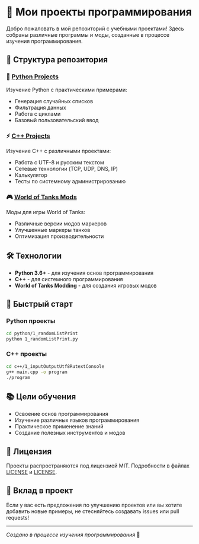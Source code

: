# 🚀 Мои проекты программирования

Добро пожаловать в мой репозиторий с учебными проектами! Здесь собраны различные программы и моды, созданные в процессе изучения программирования.

## 📂 Структура репозитория

### 🐍 [Python Projects](./python/)
Изучение Python с практическими примерами:
- Генерация случайных списков
- Фильтрация данных
- Работа с циклами
- Базовый пользовательский ввод

### ⚡ [C++ Projects](./c++/)
Изучение C++ с различными проектами:
- Работа с UTF-8 и русским текстом
- Сетевые технологии (TCP, UDP, DNS, IP)
- Калькулятор
- Тесты по системному администрированию

### 🎮 [World of Tanks Mods](./mirtankov%20mod%20markerks/)
Моды для игры World of Tanks:
- Различные версии модов маркеров
- Улучшенные маркеры танков
- Оптимизация производительности

## 🛠️ Технологии

- **Python 3.6+** - для изучения основ программирования
- **C++** - для системного программирования
- **World of Tanks Modding** - для создания игровых модов

## 🚀 Быстрый старт

### Python проекты
```bash
cd python/1_randomListPrint
python 1_randomListPrint.py
```

### C++ проекты
```bash
cd c++/1_inputOutputUtf8RutextConsole
g++ main.cpp -o program
./program
```

## 📚 Цели обучения

- Освоение основ программирования
- Изучение различных языков программирования
- Практическое применение знаний
- Создание полезных инструментов и модов

## 📝 Лицензия

Проекты распространяются под лицензией MIT. Подробности в файлах [LICENSE](./python/LICENSE) и [LICENSE](./c++/LICENSE).

## 🤝 Вклад в проект

Если у вас есть предложения по улучшению проектов или вы хотите добавить новые примеры, не стесняйтесь создавать issues или pull requests!

---

*Создано в процессе изучения программирования* 🎯



